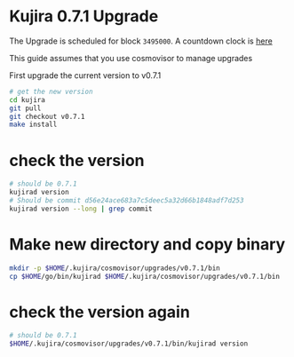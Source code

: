 # Kujira 0.7.1 Upgrade

The Upgrade is scheduled for block `3495000`. A countdown clock is [here](https://cosmos.mintthemoon.xyz/kujira/gov/49)

This guide assumes that you use cosmovisor to manage upgrades

First upgrade the current version to v0.7.1

```bash
# get the new version
cd kujira
git pull
git checkout v0.7.1
make install
```

# check the version

```bash
# should be 0.7.1
kujirad version
# Should be commit d56e24ace683a7c5deec5a32d66b1848adf7d253
kujirad version --long | grep commit
```

# Make new directory and copy binary

```bash
mkdir -p $HOME/.kujira/cosmovisor/upgrades/v0.7.1/bin
cp $HOME/go/bin/kujirad $HOME/.kujira/cosmovisor/upgrades/v0.7.1/bin
```

# check the version again

```bash
# should be 0.7.1
$HOME/.kujira/cosmovisor/upgrades/v0.7.1/bin/kujirad version
```
